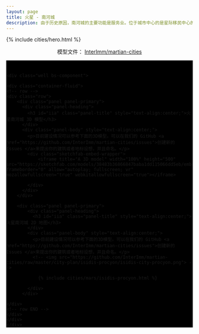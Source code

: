 ```yaml
---
layout: page
title: 火星 - 南河城
description: 由于历史原因，南河城的主要功能是服务业。位于城市中心的是星际移民中心的巨型建筑。关于南河城的起源可以参考<a href="http://book.interimm.org/history/mars_immigration.html#index-10">伊希地城市圈</a>。
---
```


{% include cities/hero.html %}



<!-- Strip -->

<div class="alert strip" style="margin-bottom:0;">
    <p style="text-align:center;">
    <span class="label">
        模型文件：
    </span>
    <a href="https://github.com/InterImm/martian-cities/tree/master/city-plan/isidis-procyon">
        <span class="label label-success">InterImm/martian-cities</span>
    </a>
    </p>
</div>

<!-- Strip END -->




<!-- BOT well -->

<div style="background:black;padding-top:20px;">

    <div class="well bs-component">

    <div class="container-fluid">
    <!-- row -->
    <div class="row">
        <div class="panel panel-primary">
          <div class="panel-heading">
            <h3 id="iia" class="panel-title" style="text-align:center;">火星南河城 3D 模型</h3>
          </div>
          <div class="panel-body" style="text-align:center;">
            <p>目前建设情况可以参考下面的3D模型。可以在我们的 GitHub <a href="https://github.com/InterImm/martian-cities/issues">创建新的 Issues </a>来提出你的建筑或者地标设想，并且命名。</p>
            <div class="sketchfab-embed-wrapper">
                <iframe title="A 3D model" width="100%" height="500" src="https://sketchfab.com/models/38483b36866847baba1dd115066dd5eb/embed" frameborder="0" allow="autoplay; fullscreen; vr" mozallowfullscreen="true" webkitallowfullscreen="true"></iframe>

            </div>
          </div>
        </div>

        <div class="panel panel-primary">
            <div class="panel-heading">
              <h3 id="iia" class="panel-title" style="text-align:center;">火星南河城 2D 地图</h3>
            </div>
            <div class="panel-body" style="text-align:center;">
              <p>目前建设情况可以参考下面的3D模型。可以在我们的 GitHub <a href="https://github.com/InterImm/martian-cities/issues">创建新的 Issues </a>来提出你的建筑或者地标设想，并且命名。</p>
              <!-- <img src="https://github.com/InterImm/martian-cities/raw/master/city-plan/isidis-procyon/isidis-city-procyon.png"> -->

                {% include cities/mars/isidis-procyon.html %}

            </div>
          </div>

    </div>
    <!-- row END -->
    </div>
    </div>
    </div>